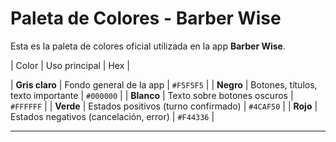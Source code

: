 # Paleta de Colores - Barber Wise

Esta es la paleta de colores oficial utilizada en la app **Barber Wise**.

| Color          | Uso principal                             | Hex        |

| **Gris claro** | Fondo general de la app                   | `#F5F5F5`  | 
| **Negro**      | Botones, títulos, texto importante        | `#000000`  | 
| **Blanco**     | Texto sobre botones oscuros               | `#FFFFFF`  | 
| **Verde**      | Estados positivos (turno confirmado)      | `#4CAF50`  | 
| **Rojo**       | Estados negativos (cancelación, error)    | `#F44336`  | 

---

